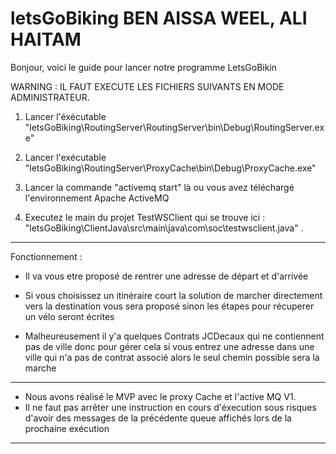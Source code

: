 # letsGoBiking BEN AISSA WEEL, ALI HAITAM
 
Bonjour, voici le guide pour lancer notre programme LetsGoBikin

WARNING : IL FAUT EXECUTE LES FICHIERS SUIVANTS EN MODE ADMINISTRATEUR.

1) Lancer l'éxécutable "letsGoBiking\RoutingServer\RoutingServer\bin\Debug\RoutingServer.exe"

2) Lancer l'exécutable "letsGoBiking\RoutingServer\ProxyCache\bin\Debug\ProxyCache.exe"  

3) Lancer la commande "activemq start" là ou vous avez téléchargé l'environnement Apache ActiveMQ

4) Executez le main du projet TestWSClient qui se trouve ici : "letsGoBiking\ClientJava\src\main\java\com\soc\testwsclient.java" .

------------------------------------------------------------------------------------------------------------------------------------------------------------
 Fonctionnement : 

- Il va vous etre proposé de rentrer une adresse de départ et d'arrivée 

- Si vous choisissez un itinéraire court la solution de marcher directement vers la destination vous sera proposé sinon les étapes pour récuperer un vélo seront écrites

- Malheureusement il y'a quelques Contrats JCDecaux qui ne contiennent pas de ville donc pour gérer cela si vous entrez une adresse dans une ville qui n'a pas de contrat associé alors le seul chemin possible sera la marche

--------------------------------------------------------------------------------------------------------------------------------------------------------------

- Nous avons réalisé le MVP avec le proxy Cache et l'active MQ V1. 
- Il ne faut pas arrêter une instruction en cours d'éxecution sous risques d'avoir des messages de la précédente queue affichés lors de la prochaine exécution
-------------------------------------------------------------------------------------------------------------------------------------------------------------
